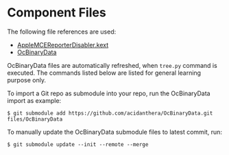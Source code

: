 # Component Files
The following file references are used:
- [AppleMCEReporterDisabler.kext](https://github.com/acidanthera/bugtracker/issues/424#issuecomment-535624313)
- [OcBinaryData](https://github.com/acidanthera/OcBinaryData)

OcBinaryData files are automatically refreshed, when `tree.py` command is executed. The commands listed below are listed for general learning purpose only.

To import a Git repo as submodule into your repo, run the OcBinaryData import as example:
```
$ git submodule add https://github.com/acidanthera/OcBinaryData.git files/OcBinaryData
```

To manually update the OcBinaryData submodule files to latest commit, run:
```
$ git submodule update --init --remote --merge
```
